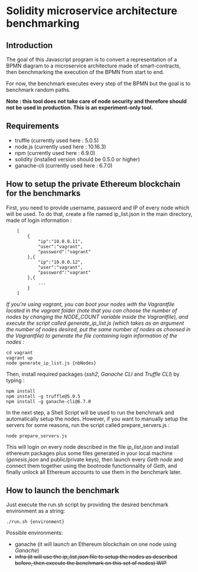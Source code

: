 # Solidity microservice architecture benchmarking

## Introduction

The goal of this Javascript program is to convert a representation of a BPMN diagram to a microservice architecture made of smart-contracts, then benchmarking the execution of the BPMN from start to end. 

For now, the benchmark executes every step of the BPMN but the goal is to benchmark random paths.

**Note : this tool does not take care of node security and therefore should not be used in production. This is an experiment-only tool.**

## Requirements

- truffle (currently used here : 5.0.5)
- node.js (currently used here : 10.16.3)
- npm (currently used here : 6.9.0)
- solidity (installed version should be 0.5.0 or higher)
- ganache-cli (currently used here : 6.7.0)

## How to setup the private Ethereum blockchain for the benchmarks

First, you need to provide username, password and IP of every node which will be used. To do that, create a file named ip_list.json in the main directory, made of login information :


```
    [
        {
            "ip":"10.0.0.11",
            "user":"vagrant",
            "password":"vagrant"
        },{
            "ip":"10.0.0.12",
            "user":"vagrant",
            "password":"vagrant"
        },{
            ...
        }
    ]
```

*If you're using vagrant, you can boot your nodes with the Vagrantfile located in the vagrant folder (note that you can choose the number of nodes by changing the NODE_COUNT variable inside the Vagrantfile), and execute the script called generate_ip_list.js (which takes as an argument the number of nodes desired, put the same number of nodes as choosed in the Vagrantfile) to generate the file containing login information of the nodes :*

```
cd vagrant
vagrant up
node generate_ip_list.js {nbNodes}
```

Then, install required packages (*ssh2*, *Ganache CLI* and *Truffle CLI*) by typing :

```
npm install
npm install -g truffle@5.0.5
npm install -g ganache-cli@6.7.0
```

In the next step, a Shell Script will be used to run the benchmark and automatically setup the nodes.
However, if you want to manually setup the servers for some reasons, run the script called prepare_servers.js :

```
node prepare_servers.js
```

This will login on every node described in the file *ip_list.json* and install ethereum packages plus some files generated in your local machine (*genesis.json* and public/private keys), then launch every *Geth node* and connect them together using the bootnode functionnality of *Geth*, and finally unlock all Ethereum accounts to use them in the benchmark later.

## How to launch the benchmark

Just execute the run.sh script by providing the desired benchmark environment as a string:

```
./run.sh {environment}
```

Possible environments:

- ganache (it will launch an Ethereum blockchain on one node using *Ganache*)
- <s>infra (it will use the *ip_list.json* file to setup the nodes as described before, then execute the benchmark on this set of nodes)<s> WIP